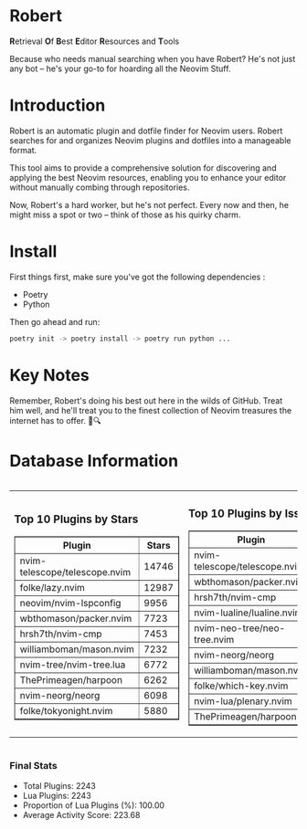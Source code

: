 # Robert

**R**etrieval
**O**f
**B**est
**E**ditor
**R**esources and
**T**ools

Because who needs manual searching when you have Robert?
He's not just any bot – he's your go-to for hoarding all the Neovim Stuff.

# Introduction
Robert is an automatic plugin and dotfile finder for Neovim users. Robert searches for and organizes Neovim plugins and dotfiles into a manageable format.

This tool aims to provide a comprehensive solution for discovering and applying the best Neovim resources, enabling you to enhance your editor without manually combing through repositories.

Now, Robert's a hard worker, but he's not perfect. Every now and then, he might miss a spot or two – think of those as his quirky charm. 

# Install
 First things first, make sure you've got the following dependencies :
  - Poetry 
  - Python 

Then go ahead and run:

```bash
poetry init -> poetry install -> poetry run python ...
```
# Key Notes

Remember, Robert's doing his best out here in the wilds of GitHub. Treat him well, and he'll treat you to the finest collection of Neovim treasures the internet has to offer. 🎩🔍


# Database Information

<div style='display:flex;flex-direction:row;justify-content:space-between;'><table><tr><td><h3>Top 10 Plugins by Stars</h3><table border="1"><tr><th>Plugin</th><th>Stars</th></tr><tr><td>nvim-telescope/telescope.nvim</td><td>14746</td></tr><tr><td>folke/lazy.nvim</td><td>12987</td></tr><tr><td>neovim/nvim-lspconfig</td><td>9956</td></tr><tr><td>wbthomason/packer.nvim</td><td>7723</td></tr><tr><td>hrsh7th/nvim-cmp</td><td>7453</td></tr><tr><td>williamboman/mason.nvim</td><td>7232</td></tr><tr><td>nvim-tree/nvim-tree.lua</td><td>6772</td></tr><tr><td>ThePrimeagen/harpoon</td><td>6262</td></tr><tr><td>nvim-neorg/neorg</td><td>6098</td></tr><tr><td>folke/tokyonight.nvim</td><td>5880</td></tr></table></td><td><h3>Top 10 Plugins by Issues</h3><table border="1"><tr><th>Plugin</th><th>Issues</th></tr><tr><td>nvim-telescope/telescope.nvim</td><td>329</td></tr><tr><td>wbthomason/packer.nvim</td><td>306</td></tr><tr><td>hrsh7th/nvim-cmp</td><td>251</td></tr><tr><td>nvim-lualine/lualine.nvim</td><td>215</td></tr><tr><td>nvim-neo-tree/neo-tree.nvim</td><td>196</td></tr><tr><td>nvim-neorg/neorg</td><td>178</td></tr><tr><td>williamboman/mason.nvim</td><td>172</td></tr><tr><td>folke/which-key.nvim</td><td>171</td></tr><tr><td>nvim-lua/plenary.nvim</td><td>128</td></tr><tr><td>ThePrimeagen/harpoon</td><td>111</td></tr></table></td><td><h3>Top 10 Plugins by Forks</h3><table border="1"><tr><th>Plugin</th><th>Forks</th></tr><tr><td>neovim/nvim-lspconfig</td><td>2034</td></tr><tr><td>nvim-telescope/telescope.nvim</td><td>807</td></tr><tr><td>nvim-tree/nvim-tree.lua</td><td>599</td></tr><tr><td>nvim-lualine/lualine.nvim</td><td>454</td></tr><tr><td>folke/tokyonight.nvim</td><td>384</td></tr><tr><td>hrsh7th/nvim-cmp</td><td>370</td></tr><tr><td>ThePrimeagen/harpoon</td><td>349</td></tr><tr><td>folke/lazy.nvim</td><td>309</td></tr><tr><td>jackMort/ChatGPT.nvim</td><td>307</td></tr><tr><td>nvimdev/lspsaga.nvim</td><td>284</td></tr></table></td></tr></table></div>

### Final Stats
- Total Plugins: 2243
- Lua Plugins: 2243
- Proportion of Lua Plugins (%): 100.00
- Average Activity Score: 223.68
